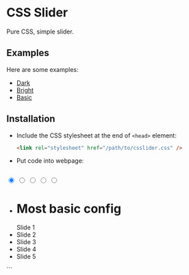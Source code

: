 CSS Slider
==========

Pure CSS, simple slider.

## Examples

Here are some examples:

- [Dark](http://rawgithub.com/drygiel/csslider/master/examples/dark.html)
- [Bright](http://rawgithub.com/drygiel/csslider/master/examples/light.html)
- [Basic](http://rawgithub.com/drygiel/csslider/master/examples/basic.html)

## Installation

- Include the CSS stylesheet at the end of `<head>` element:

	```html
	<link rel="stylesheet" href="/path/to/csslider.css" />
	```            
- Put code into webpage:
	
	```html
<div class="csslider">
    <input type="radio" name="slides" id="slides_0" checked />
    <input type="radio" name="slides" id="slides_1" />
    <input type="radio" name="slides" id="slides_2" />
    <input type="radio" name="slides" id="slides_3" />
    <input type="radio" name="slides" id="slides_4" />
    <ul>
        <li><h1>Most basic config</h1>Slide 1</li>
        <li>Slide 2</li>
        <li>Slide 3</li>
        <li>Slide 4</li>
        <li>Slide 5</li>
    </ul>
    <div class="arrows">
        <label for="slides_0"></label>
        <label for="slides_1"></label>
        <label for="slides_2"></label>
        <label for="slides_3"></label>
        <label for="slides_4"></label>
    </div>
    <div class="navigation">
        <label for="slides_0"></label>
        <label for="slides_1"></label>
        <label for="slides_2"></label>
        <label for="slides_3"></label>
        <label for="slides_4"></label>
    </div>
</div>
	```

